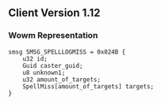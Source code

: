 ## Client Version 1.12

### Wowm Representation
```rust,ignore
smsg SMSG_SPELLLOGMISS = 0x024B {
    u32 id;    
    Guid caster_guid;    
    u8 unknown1;    
    u32 amount_of_targets;    
    SpellMiss[amount_of_targets] targets;    
}

```
